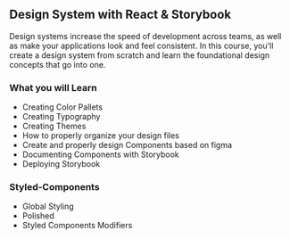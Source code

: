## Design System with React & Storybook

Design systems increase the speed of development across teams, as well as make your applications look and feel consistent. In this course, you'll create a design system from scratch and learn the foundational design concepts that go into one.

### What you will Learn

- Creating Color Pallets
- Creating Typography
- Creating Themes
- How to properly organize your design files
- Create and properly design Components based on figma
- Documenting Components with Storybook
- Deploying Storybook

### Styled-Components

- Global Styling
- Polished
- Styled Components Modifiers
